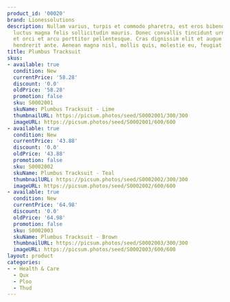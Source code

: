 ```yaml
---
product_id: '00020'
brand: Lionessolutions
description: Nullam varius, turpis et commodo pharetra, est eros bibendum elit, nec
  luctus magna felis sollicitudin mauris. Donec convallis tincidunt urna.Suspendisse
  et orci et arcu porttitor pellentesque. Cras dignissim elit et augue. Fusce porttitor
  hendrerit ante. Aenean magna nisl, mollis quis, molestie eu, feugiat in, orci.
title: Plumbus Tracksuit
skus:
- available: true
  condition: New
  currentPrice: '58.28'
  discount: '0.0'
  oldPrice: '58.28'
  promotion: false
  sku: S0002001
  skuName: Plumbus Tracksuit - Lime
  thumbnailURL: https://picsum.photos/seed/S0002001/300/300
  imageURL: https://picsum.photos/seed/S0002001/600/600
- available: true
  condition: New
  currentPrice: '43.88'
  discount: '0.0'
  oldPrice: '43.88'
  promotion: false
  sku: S0002002
  skuName: Plumbus Tracksuit - Teal
  thumbnailURL: https://picsum.photos/seed/S0002002/300/300
  imageURL: https://picsum.photos/seed/S0002002/600/600
- available: true
  condition: New
  currentPrice: '64.98'
  discount: '0.0'
  oldPrice: '64.98'
  promotion: false
  sku: S0002003
  skuName: Plumbus Tracksuit - Brown
  thumbnailURL: https://picsum.photos/seed/S0002003/300/300
  imageURL: https://picsum.photos/seed/S0002003/600/600
layout: product
categories:
- - Health & Care
  - Qux
  - Ploo
  - Thud
---
```

